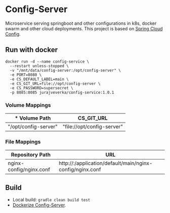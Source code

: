 # Config-Server
Microservice serving springboot and other configurations in k8s, 
docker swarm and other cloud deployments. This project is based on [Spring Cloud Config](https://cloud.spring.io/spring-cloud-config/reference/html/).

## Run with docker
```
docker run -d --name config-service \
  --restart unless-stopped \
  -v "/mnt/data/config-server:/opt/config-server" \
  -e PORT=8080 \
  -e CS_DEFAULT_LABEL=main \
  -e CS_GIT_URL=file://opt/config-server \
  -e CS_PASSWORD=supersecret \
  -p 8085:8085 jurajveverka/config-service:1.0.1
```

### Volume Mappings

| * Volume Path        | CS_GIT_URL                 |
|----------------------|----------------------------|
| "/opt/config-server" | "file://opt/config-server" |

### File Mappings
| Repository Path         | URL                                                                     |
|-------------------------|-------------------------------------------------------------------------|
| nginx-config/nginx.conf | http://<server>:<port>/application/default/main/nginx-config/nginx.conf |

## Build
* Local build: ``gradle clean build test``
* [Dockerize Config-Server](docs/cs-dockerize.md).
